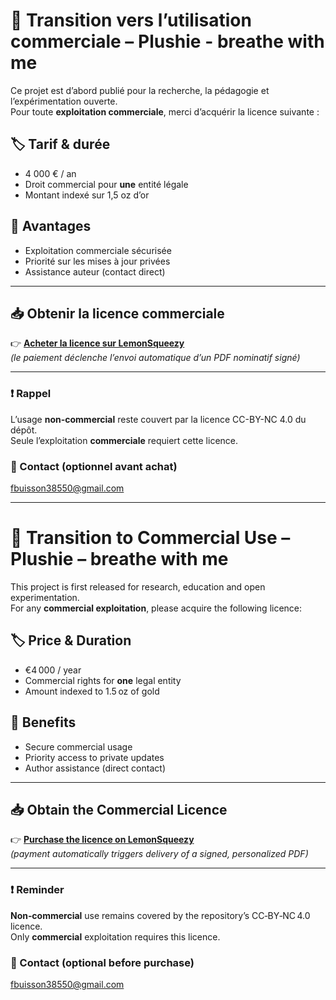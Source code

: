 # 🔁 Transition vers l’utilisation commerciale – Plushie - breathe with me

Ce projet est d’abord publié pour la recherche, la pédagogie et l’expérimentation ouverte.  
Pour toute **exploitation commerciale**, merci d’acquérir la licence suivante :

## 🏷️ Tarif & durée
- 4 000 € / an  
- Droit commercial pour **une** entité légale  
- Montant indexé sur 1,5 oz d’or

## 📜 Avantages
- Exploitation commerciale sécurisée  
- Priorité sur les mises à jour privées  
- Assistance auteur (contact direct)

---

## 📥 Obtenir la licence commerciale
👉 **[Acheter la licence sur LemonSqueezy](https://f-buisson.lemonsqueezy.com/buy/8430de49-9b31-4802-a4e6-0b24f769aad)**  
*(le paiement déclenche l’envoi automatique d’un PDF nominatif signé)*

---

### ❗ Rappel
L’usage **non-commercial** reste couvert par la licence CC-BY-NC 4.0 du dépôt.  
Seule l’exploitation **commerciale** requiert cette licence.

### 📧 Contact (optionnel avant achat)
fbuisson38550@gmail.com

---

# 🔁 Transition to Commercial Use – Plushie – breathe with me

This project is first released for research, education and open experimentation.  
For any **commercial exploitation**, please acquire the following licence:

## 🏷️ Price & Duration
- €4 000 / year  
- Commercial rights for **one** legal entity  
- Amount indexed to 1.5 oz of gold

## 📜 Benefits
- Secure commercial usage  
- Priority access to private updates  
- Author assistance (direct contact)

---

## 📥 Obtain the Commercial Licence
👉 **[Purchase the licence on LemonSqueezy](https://f-buisson.lemonsqueezy.com/buy/8430de49-9b31-4802-a4e6-0b24f769aad)**  
*(payment automatically triggers delivery of a signed, personalized PDF)*

---

### ❗ Reminder
**Non‑commercial** use remains covered by the repository’s CC‑BY‑NC 4.0 licence.  
Only **commercial** exploitation requires this licence.

### 📧 Contact (optional before purchase)
fbuisson38550@gmail.com
